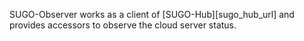 
SUGO-Observer works as a client of [SUGO-Hub][sugo_hub_url] and provides accessors to observe the cloud server status.

 
